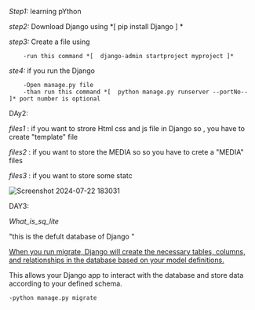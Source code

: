 *Step1:* learning pYthon

*step2:* Download Django using   *[  pip install Django  ] *

*step3:* Create a file using 

        -run this command *[  django-admin startproject myproject ]*

*ste4:* if you run the Django 

        -Open manage.py file
        -than run this command *[  python manage.py runserver --portNo--  ]* port number is optional

DAy2:

*files1* : if you want to strore Html css and js file in Django so , you have to create "template" file

*files2* : if you want to store the MEDIA so  so you have to crete a "MEDIA" files

*files3* : if you want to store some statc

![Screenshot 2024-07-22 183031](https://github.com/user-attachments/assets/0c9abf7e-eeb0-4cf1-90d3-72d100052ef0)

DAY3:

*What_is_sq_lite*

"this is the defult database of Django "

<ins> When you run migrate, Django will create the necessary tables, columns, and relationships in the database based on your model definitions. 

This allows your Django app to interact with the database and store data according to your defined schema.</ins>

    -python manage.py migrate







